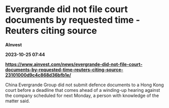 # Evergrande did not file court documents by requested time - Reuters citing source
**AInvest**

**2023-10-25 07:44**

**https://www.ainvest.com/news/evergrande-did-not-file-court-documents-by-requested-time-reuters-citing-source-23101000d9c4c868d36bfb1e/**

China Evergrande Group did not submit defence documents to a Hong Kong court before a deadline that comes ahead of a winding-up hearing against the company scheduled for next Monday, a person with knowledge of the matter said.